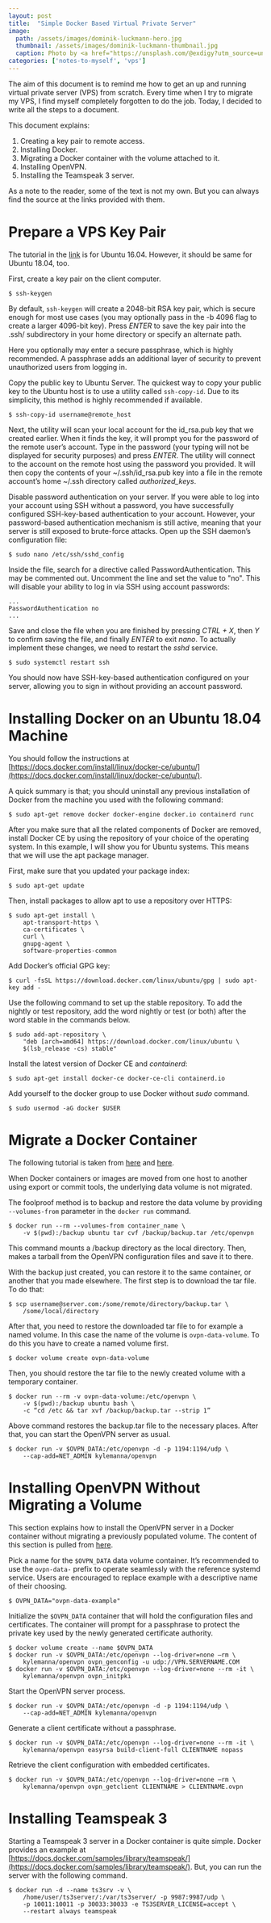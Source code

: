 ```yaml
---
layout: post
title:  "Simple Docker Based Virtual Private Server"
image:
  path: /assets/images/dominik-luckmann-hero.jpg
  thumbnail: /assets/images/dominik-luckmann-thumbnail.jpg
  caption: Photo by <a href="https://unsplash.com/@exdigy?utm_source=unsplash&utm_medium=referral&utm_content=creditCopyText">Dominik Lückmann</a> on <a href="https://unsplash.com/s/photos/docker?utm_source=unsplash&utm_medium=referral&utm_content=creditCopyText">Unsplash</a>
categories: ['notes-to-myself', 'vps']
---
```


The aim of this document is to remind me how to get an up and running virtual
private server (VPS) from scratch. Every time when I try to migrate my VPS, I
find myself completely forgotten to do the job. Today, I decided to write all
the steps to a document.

This document explains:

1. Creating a key pair to remote access.
2. Installing Docker.
3. Migrating a Docker container with the volume attached to it.
4. Installing OpenVPN.
5. Installing the Teamspeak 3 server.

As a note to the reader, some of the text is not my own. But you can always find
the source at the links provided with them.

# Prepare a VPS Key Pair

The tutorial in the
[link](https://www.digitalocean.com/community/tutorials/how-to-set-up-ssh-keys-on-ubuntu-1604)
is for Ubuntu 16.04. However, it should be same for Ubuntu 18.04, too.

First, create a key pair on the client computer.

~~~
$ ssh-keygen
~~~

By default, `ssh-keygen` will create a 2048-bit RSA key pair, which is secure
enough for most use cases (you may optionally pass in the -b 4096 flag to create
a larger 4096-bit key). Press *ENTER* to save the key pair into the .ssh/
subdirectory in your home directory or specify an alternate path.

Here you optionally may enter a secure passphrase, which is highly recommended.
A passphrase adds an additional layer of security to prevent unauthorized users
from logging in.

Copy the public key to Ubuntu Server. The quickest way to copy your public key
to the Ubuntu host is to use a utility called `ssh-copy-id`. Due to its
simplicity, this method is highly recommended if available.

~~~
$ ssh-copy-id username@remote_host
~~~

Next, the utility will scan your local account for the id_rsa.pub key that we
created earlier. When it finds the key, it will prompt you for the password of
the remote user’s account. Type in the password (your typing will not be
displayed for security purposes) and press *ENTER*. The utility will connect to
the account on the remote host using the password you provided. It will then
copy the contents of your ~/.ssh/id_rsa.pub key into a file in the remote
account’s home ~/.ssh directory called *authorized_keys*.

Disable password authentication on your server. If you were able to log into
your account using SSH without a password, you have successfully configured
SSH-key-based authentication to your account. However, your password-based
authentication mechanism is still active, meaning that your server is still
exposed to brute-force attacks. Open up the SSH daemon’s configuration file:

~~~
$ sudo nano /etc/ssh/sshd_config
~~~

Inside the file, search for a directive called PasswordAuthentication. This may
be commented out. Uncomment the line and set the value to "no". This will
disable your ability to log in via SSH using account passwords:

~~~
...
PasswordAuthentication no
...
~~~

Save and close the file when you are finished by pressing *CTRL + X*, then *Y*
to confirm saving the file, and finally *ENTER* to exit *nano*. To actually
implement these changes, we need to restart the *sshd* service.

~~~
$ sudo systemctl restart ssh
~~~

You should now have SSH-key-based authentication configured on your server,
allowing you to sign in without providing an account password.

# Installing Docker on an Ubuntu 18.04 Machine

You should follow the instructions at
[https://docs.docker.com/install/linux/docker-ce/ubuntu/](https://docs.docker.com/install/linux/docker-ce/ubuntu/).

A quick summary is that; you should uninstall any previous installation of
Docker from the machine you used with the following command:

~~~
$ sudo apt-get remove docker docker-engine docker.io containerd runc
~~~

After you make sure that all the related components of Docker are removed,
install Docker CE by using the repository of your choice of the operating
system. In this example, I will show you for Ubuntu systems. This means that we
will use the apt package manager.

First, make sure that you updated your package index:

~~~
$ sudo apt-get update
~~~

Then, install packages to allow apt to use a repository over HTTPS:

~~~
$ sudo apt-get install \
    apt-transport-https \
    ca-certificates \
    curl \
    gnupg-agent \
    software-properties-common
~~~

Add Docker’s official GPG key:

~~~
$ curl -fsSL https://download.docker.com/linux/ubuntu/gpg | sudo apt-key add -
~~~

Use the following command to set up the stable repository. To add the nightly or
test repository, add the word nightly or test (or both) after the word stable in
the commands below.

~~~
$ sudo add-apt-repository \
    "deb [arch=amd64] https://download.docker.com/linux/ubuntu \
    $(lsb_release -cs) stable"
~~~

Install the latest version of Docker CE and *containerd*:

~~~
$ sudo apt-get install docker-ce docker-ce-cli containerd.io
~~~

Add yourself to the docker group to use Docker without *sudo* command.

~~~
$ sudo usermod -aG docker $USER
~~~

# Migrate a Docker Container

The following tutorial is taken from
[here](https://bobcares.com/blog/move-docker-container-to-another-host/) and
[here](https://docs.docker.com/storage/volumes/#backup-restore-or-migrate-data-volumes).

When Docker containers or images are moved from one host to another using export
or commit tools, the underlying data volume is not migrated.

The foolproof method is to backup and restore the data volume by providing
`--volumes-from` parameter in the `docker run` command.

~~~
$ docker run --rm --volumes-from container_name \
    -v $(pwd):/backup ubuntu tar cvf /backup/backup.tar /etc/openvpn
~~~

This command mounts a /backup directory as the local directory. Then, makes a
tarball from the OpenVPN configuration files and save it to there.

With the backup just created, you can restore it to the same container, or
another that you made elsewhere. The first step is to download the tar file. To
do that:

~~~
$ scp username@server.com:/some/remote/directory/backup.tar \
    /some/local/directory
~~~

After that, you need to restore the downloaded tar file to for example a named
volume. In this case the name of the volume is `ovpn-data-volume`. To do this
you have to create a named volume first.

~~~
$ docker volume create ovpn-data-volume
~~~

Then, you should restore the tar file to the newly created volume with a
temporary container.

~~~
$ docker run --rm -v ovpn-data-volume:/etc/openvpn \
    -v $(pwd):/backup ubuntu bash \
    -c “cd /etc && tar xvf /backup/backup.tar --strip 1”
~~~

Above command restores the backup.tar file to the necessary places. After that,
you can start the OpenVPN server as usual.

~~~
$ docker run -v $OVPN_DATA:/etc/openvpn -d -p 1194:1194/udp \
    --cap-add=NET_ADMIN kylemanna/openvpn
~~~

# Installing OpenVPN Without Migrating a Volume

This section explains how to install the OpenVPN server in a Docker container
without migrating a previously populated volume. The content of this section is
pulled from [here](https://github.com/kylemanna/docker-openvpn).

Pick a name for the `$OVPN_DATA` data volume container. It’s recommended to use
the `ovpn-data-` prefix to operate seamlessly with the reference systemd
service. Users are encouraged to replace example with a descriptive name of
their choosing.

~~~
$ OVPN_DATA="ovpn-data-example"
~~~

Initialize the `$OVPN_DATA` container that will hold the configuration files and
certificates. The container will prompt for a passphrase to protect the private
key used by the newly generated certificate authority.

~~~
$ docker volume create --name $OVPN_DATA
$ docker run -v $OVPN_DATA:/etc/openvpn --log-driver=none –rm \
    kylemanna/openvpn ovpn_genconfig -u udp://VPN.SERVERNAME.COM
$ docker run -v $OVPN_DATA:/etc/openvpn --log-driver=none --rm -it \
    kylemanna/openvpn ovpn_initpki
~~~

Start the OpenVPN server process.

~~~
$ docker run -v $OVPN_DATA:/etc/openvpn -d -p 1194:1194/udp \
    --cap-add=NET_ADMIN kylemanna/openvpn
~~~

Generate a client certificate without a passphrase.

~~~
$ docker run -v $OVPN_DATA:/etc/openvpn --log-driver=none --rm -it \
    kylemanna/openvpn easyrsa build-client-full CLIENTNAME nopass
~~~

Retrieve the client configuration with embedded certificates.

~~~
$ docker run -v $OVPN_DATA:/etc/openvpn --log-driver=none –rm \
    kylemanna/openvpn ovpn_getclient CLIENTNAME > CLIENTNAME.ovpn
~~~

# Installing Teamspeak 3

Starting a Teamspeak 3 server in a Docker container is quite simple. Docker
provides an example at
[https://docs.docker.com/samples/library/teamspeak/](https://docs.docker.com/samples/library/teamspeak/).
But, you can run the server with the following command.

~~~
$ docker run -d --name ts3srv -v \
    /home/user/ts3server/:/var/ts3server/ -p 9987:9987/udp \
    -p 10011:10011 -p 30033:30033 -e TS3SERVER_LICENSE=accept \
    --restart always teamspeak
~~~
